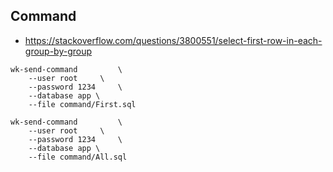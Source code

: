## Command

- https://stackoverflow.com/questions/3800551/select-first-row-in-each-group-by-group

```
wk-send-command         \
    --user root     \
    --password 1234     \
    --database app \
    --file command/First.sql

wk-send-command         \
    --user root     \
    --password 1234     \
    --database app \
    --file command/All.sql
```